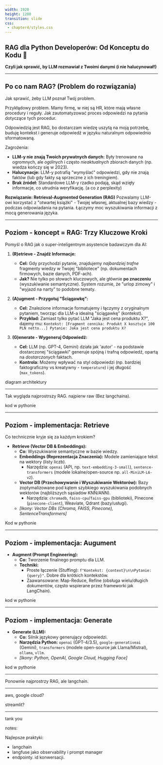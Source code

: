 ```yaml
---
width: 1920
height: 1200
transition: slide
css:
 - chapter4/styles.css
---
```


## RAG dla Python Developerów: Od Konceptu do Kodu 🐍

**Czyli jak sprawić, by LLM rozmawiał z Twoimi danymi (i nie halucynował!)**

---

## Po co nam RAG? (Problem do rozwiązania)

Jak sprawić, żeby LLM poznał Twój problem. 

Przykłądowy problem. Mamy firmę, w niej są HR, które mają własne procedury i reguły. Jak zautomatyzować proces odpowiedzi na pytania dotyczące tych procedur. 

Odpowiedzią jest RAG, bo dostarczam wiedzę uszytą na moją potrzebę, buduję kontekst i generuje odpowiedź w języku naturalnym odpowiednio sformatowaną.

Zagrożenia:
*   **LLM-y nie znają Twoich prywatnych danych:** Były trenowane na ogromnych, ale *ogólnych* i często *nieaktualnych* zbiorach danych (np. wiedza kończy się w 2023).
*   **Halucynacje:** LLM-y potrafią "wymyślać" odpowiedzi, gdy nie znają faktów (lub gdy fakty są sprzeczne z ich treningiem).
*   **Brak źródeł:** Standardowe LLM-y rzadko podają, skąd wzięły informacje, co utrudnia weryfikację. (a co z perplexity)

**Rozwiązanie: Retrieval-Augmented Generation (RAG)**
Pozwalamy LLM-owi korzystać z "otwartej książki" - Twojej własnej, aktualnej bazy wiedzy - podczas odpowiadania na pytania. Łączymy moc wyszukiwania informacji z mocą generowania języka.

---

## Poziom - koncept = RAG: Trzy Kluczowe Kroki

Pomyśl o RAG jak o super-inteligentnym asystencie badawczym dla AI:

1.  **(R)etrieve - Znajdź Informacje:**
    *   **Cel:** Gdy przychodzi pytanie, znajdujemy *najbardziej trafne* fragmenty wiedzy w Twojej "bibliotece" (np. dokumentach firmowych, bazie danych, PDF-ach).
    *   **Jak?** Nie tylko po słowach kluczowych, ale głównie **po znaczeniu** (wyszukiwanie semantyczne). System rozumie, że "urlop zimowy" i "wyjazd na narty" to podobne tematy.

2.  **(A)ugment - Przygotuj "Ściągawkę":**
    *   **Cel:** Znalezione informacje formatujemy i łączymy z oryginalnym pytaniem, tworząc dla LLM-a idealną "ściągawkę" (kontekst).
    *   **Przykład:** Zamiast tylko pytać LLM "Jaka jest cena produktu X?", dajemy mu: `Kontekst: [Fragment cennika: Produkt X kosztuje 100 PLN netto...] Pytanie: Jaka jest cena produktu X?`

3.  **(G)enerate - Wygeneruj Odpowiedź:**
    *   **Cel:** LLM (np. GPT-4, Gemini) działa jak 'autor' - na podstawie dostarczonej "ściągawki" generuje spójną i trafną odpowiedź, opartą na *dostarczonych* faktach.
    *   **Kontrola:** Możemy wpływać na styl odpowiedzi (np. bardziej faktograficzny vs kreatywny - `temperature`) i jej długość (`max_tokens`).

diagram architektury

---
Tak wygląda najprostrszy RAG. najpierw raw (Bez langchaina).

kod w pythonie

---

## Poziom - implementacja: Retrieve

Co technicznie kryje się za każdym krokiem?

*   **Retrieve (Vector DB & Embeddings):**
    *   **Co:** Wyszukiwanie semantyczne w bazie wiedzy.
    *   **Embeddings (Reprezentacja Znaczenia):** Modele zamieniające tekst na wektory (listy liczb).
        *   Narzędzia: `openai` (API, np. `text-embedding-3-small`), `sentence-transformers` (modele lokalne/open-source np. `all-MiniLM-L6-v2`).
      *   **Vector DB (Przechowywanie i Wyszukiwanie Wektorów):** Bazy zoptymalizowane pod kątem szybkiego wyszukiwania podobnych wektorów (najbliższych sąsiadów KNN/ANN).
          *   Narzędzia: `chromadb`, `faiss-cpu`/`faiss-gpu` (biblioteki), Pinecone (`pinecone-client`), Weaviate, Qdrant (bazy/usługi).
    *   *[Ikony: Vector DBs (Chroma, FAISS, Pinecone), SentenceTransformers]*

Kod w pythonie

---

## Poziom - implementacja: Augument

*   **Augment (Prompt Engineering):**
    *   **Co:** Tworzenie finalnego promptu dla LLM.
    *   **Techniki:**
        *   Proste łączenie (Stuffing): `f"Kontekst: {context}\n\nPytanie: {query}"`. Dobre dla krótkich kontekstów.
        *   Zaawansowane: Map-Reduce, Refine (obsługa wielu/długich dokumentów, często wspierane przez frameworki jak LangChain).

kod w pythonie

---
## Poziom - implementacja: Generate

*   **Generate (LLM):**
    *   **Co:** Silnik językowy generujący odpowiedzi.
    *   **Narzędzia Python:** `openai` (GPT-4/3.5), `google-generativeai` (Gemini), `transformers` (modele open-source jak Llama/Mistral), `ollama`, `vllm`.
    *   *[Ikony: Python, OpenAI, Google Cloud, Hugging Face]*

kod w pythonie

---

Ponownie najprostrzy RAG, ale langchain.

---
aws, google cloud?

streamlit?

---
tank you

notes: 

Najlepsze praktyki:
- langchain
- langfuse jako observability i prompt manager
- endpointy. id konwersacji. 
